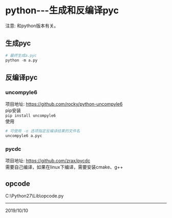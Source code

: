 # python---生成和反编译pyc

注意: 和python版本有关。  


## 生成pyc
```python
# 最终生成a.pyc
python -m a.py
```


## 反编译pyc

### uncompyle6
项目地址: https://github.com/rocky/python-uncompyle6  
pip安装  
`pip install uncompyle6`  
使用  
```r
# 可使用 -o 选项指定反编译结果的文件名
uncompyle6 a.pyc
```

### pycdc
项目地址: https://github.com/zrax/pycdc  
需要自己编译，如果在linux下编译，需要安装cmake、g++  


## opcode
C:\Python27\Lib\opcode.py  


---
2019/10/10  
